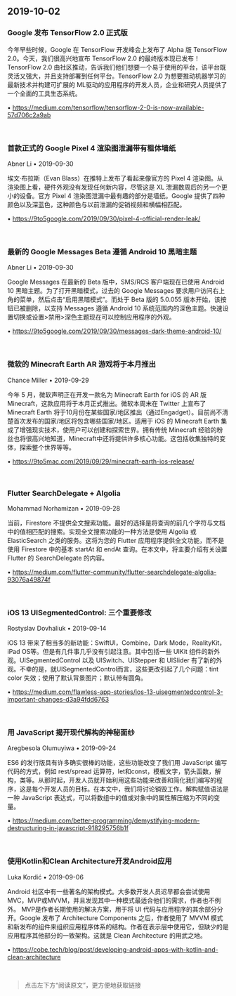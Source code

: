 ## 2019-10-02

### Google 发布 TensorFlow 2.0 正式版

今年早些时候，Google 在 TensorFlow 开发峰会上发布了 Alpha 版 TensorFlow 2.0。今天，我们很高兴地宣布 TensorFlow 2.0 的最终版本现已发布！TensorFlow 2.0 由社区推动，告诉我们他们想要一个易于使用的平台，该平台既灵活又强大，并且支持部署到任何平台。TensorFlow 2.0 为想要推动机器学习的最新技术并构建可扩展的 ML驱动的应用程序的开发人员，企业和研究人员提供了一个全面的工具生态系统。

• https://medium.com/tensorflow/tensorflow-2-0-is-now-available-57d706c2a9ab

<br />

### 首款正式的 Google Pixel 4 渲染图泄漏带有粗体墙纸

<p class='author'>
Abner Li • 2019-09-30
</p>

埃文·布拉斯（Evan Blass）在推特上发布了看起来像官方的 Pixel 4 渲染图。从渲染图上看，硬件外观没有发现任何新内容，尽管这是 XL 泄漏数周后的另一个更小的设备。官方 Pixel 4 渲染图泄漏中最有趣的部分是墙纸。Google 提供了四种颜色以及深蓝色，这种颜色与以前泄漏的促销视频和横幅相匹配。

• https://9to5google.com/2019/09/30/pixel-4-official-render-leak/

<br />

### 最新的 Google Messages Beta 遵循 Android 10 黑暗主题

<p class='author'>
Abner Li • 2019-09-30
</p>

Google Messages 在最新的 Beta 版中，SMS/RCS 客户端现在已使用 Android 10 黑暗主题。为了打开黑暗模式，过去的 Google Messages 要求用户访问右上角的菜单，然后点击“启用黑暗模式”。而处于 Beta 版的 5.0.055 版本开始，该按钮已被删除，以支持 Messages 遵循 Android 10 系统范围内的深色主题。快速设置切换或设置&gt;禁用&gt;深色主题现在可以控制应用程序的外观。

• https://9to5google.com/2019/09/30/messages-dark-theme-android-10/

<br />

### 微软的 Minecraft Earth AR 游戏将于本月推出

<p class='author'>
Chance Miller • 2019-09-29
</p>

今年 5 月，微软声明正在开发一款名为 Minecraft Earth for iOS 的 AR 版 Minecraft，这款应用将于本月正式推出。微软本周末在 Twitter 上宣布了 Minecraft Earth 将于10月份在某些国家/地区推出（通过Engadget）。目前尚不清楚首次发布的国家/地区将包含哪些国家/地区。适用于 iOS 的 Minecraft Earth 集成了增强现实技术，使用户可以创建和探索世界。拥有传统 Minecraft 经验的粉丝也将很高兴地知道，Minecraft中还将提供许多核心功能。这包括收集独特的变体，探索整个世界等等。

• https://9to5mac.com/2019/09/29/minecraft-earth-ios-release/

<br />

### Flutter SearchDelegate + Algolia

<p class='author'>
Mohammad Norhamizan • 2019-09-28
</p>

当前，Firestore 不提供全文搜索功能。最好的选择是将查询的前几个字符与文档中的值相匹配的搜索。实现全文搜索功能的一种方法是使用 Algolia 或 ElasticSearch 之类的服务。这将为您的 Flutter 应用程序提供全文功能，而不是使用 Firestore 中的基本 startAt 和 endAt 查询。在本文中，将主要介绍有关设置 Flutter 的 SearchDelegate 的内容。

• https://medium.com/flutter-community/flutter-searchdelegate-algolia-93076a49874f

<br />

### iOS 13 UISegmentedControl: 三个重要修改

<p class='author'>
Rostyslav Dovhaliuk • 2019-09-14
</p>

iOS 13 带来了相当多的新功能：SwiftUI，Combine，Dark Mode，RealityKit，iPad OS等。但是有几件事几乎没有引起注意。其中包括一些 UIKit 组件的新外观。UISegmentedControl 以及 UISwitch、UIStepper 和 UISlider 有了新的外观。不幸的是，就UISegmentedControl而言，这些更改引起了几个问题：tint color 失效；使用了默认背景图片；默认带有圆角。

• https://medium.com/flawless-app-stories/ios-13-uisegmentedcontrol-3-important-changes-d3a94fdd6763

<br />

### 用 JavaScript 揭开现代解构的神秘面纱

<p class='author'>
Aregbesola Olumuyiwa • 2019-09-24
</p>

ES6 的发行版具有许多确实很棒的功能，这些功能改变了我们用 JavaScript 编写代码的方式，例如 rest/spread 运算符，let和const，模板文字，箭头函数，解构，类等。从那时起，开发人员就开始利用这些功能来改善和简化我们编写的程序，这是每个开发人员的目标。在本文中，我们将讨论销毁工作。解构赋值语法是一种 JavaScript 表达式，可以将数组中的值或对象中的属性解压缩为不同的变量。

• https://medium.com/better-programming/demystifying-modern-destructuring-in-javascript-918295756b1f

<br />

### 使用Kotlin和Clean Architecture开发Android应用

<p class='author'>
Luka Kordić • 2019-09-06
</p>

Android 社区中有一些著名的架构模式。大多数开发人员迟早都会尝试使用MVC，MVP或MVVM，并且发现其中一种模式最适合他们的需求，作者也不例外。 MVP是作者长期使用的解决方案，用于将 UI 代码与应用程序的其余部分分开。Google 发布了 Architecture Components 之后，作者使用了 MVVM 模式和新发布的组件来组织应用程序体系的结构。作者在表示层中使用它，但缺少的是应用程序其他部分的一致架构。这就是 Clean Architecture 的用武之地。

• https://cobe.tech/blog/post/developing-android-apps-with-kotlin-and-clean-architecture

<br />

> 点击左下方“阅读原文”，更方便地获取链接

